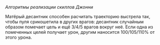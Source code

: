 *Алгоритмы реализации скиллов Джонни*

Матёрый десантник способен расчитать траекторию выстрела так, чтобы пуля срикошетила в других врагов: десантник случайным образом помечает цель и ещё 3/4/5 врагов вокруг неё. Если одна из помеченных целей получает урон, другим наносится 100/105/110% от этого урона.
